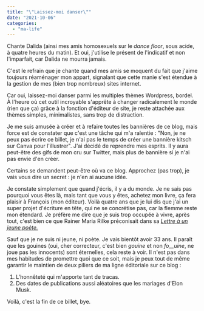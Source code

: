 ```yaml
---
title: "\"Laissez-moi danser\""
date: "2021-10-06"
categories: 
  - "ma-life"
---
```


Chante Dalida (ainsi mes amis homosexuels sur le _dance floor_, sous acide, à quatre heures du matin). Et oui, j'utilise le présent de l'indicatif et non l'imparfait, car Dalida ne mourra jamais.

C'est le refrain que je chante quand mes amis se moquent du fait que j'aime toujours réaménager mon appart, signalant que cette manie s'est étendue à la gestion de mes (bien trop nombreux) sites internet.

Car oui, laissez-moi danser parmi les multiples thèmes Wordpress, bordel. À l'heure où cet outil incroyable s'apprête à changer radicalement le monde (rien que ça) grâce à la fonction d'éditeur de site, je reste attachée aux thèmes simples, minimalistes, sans trop de distraction.

Je me suis amusée à créer et à refaire toutes les bannières de ce blog, mais force est de constater que c'est une tâche qui m'a ralentie : "Non, je ne peux pas écrire ce billet, je n'ai pas le temps de créer une bannière kitsch sur Canva pour l'illustrer". J'ai décidé de reprendre mes esprits. Il y aura peut-être des gifs de mon cru sur Twitter, mais plus de bannière si je n'ai pas envie d'en créer.

Certains se demandent peut-être où va ce blog. Approchez (pas trop), je vais vous dire un secret : je n'en ai aucune idée.

Je constate simplement que quand j'écris, il y a du monde. Je ne sais pas pourquoi vous êtes là, mais tant que vous y êtes, achetez mon livre, ça fera plaisir à François (mon éditeur). Voilà quatre ans que je lui dis que j'ai un super projet d'écriture en tête, qui ne se concrétise pas, car la flemme reste mon étendard. Je préfère me dire que je suis trop occupée à vivre, après tout, c'est bien ce que Rainer Maria Rilke préconisait dans sa _[Lettre à un jeune poète.](https://fr.wikipedia.org/wiki/Lettres_à_un_jeune_poète)_

Sauf que je ne suis ni jeune, ni poète. Je vais bientôt avoir 33 ans. Il paraît que les gouines (oui, cher correcteur, c'est bien _gouine_ et non _fo__uine_, ne joue pas les innocents) sont éternelles, cela reste à voir. Il n'est pas dans mes habitudes de promettre quoi que ce soit, mais je peux tout de même garantir le maintien de deux piliers de ma ligne éditoriale sur ce blog :

1. L'honnêteté qui m'apporte tant de tracas.
2. Des dates de publications aussi aléatoires que les mariages d'Elon Musk.

Voilà, c'est la fin de ce billet, bye.
